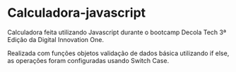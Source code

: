 # Calculadora-javascript

Calculadora feita utilizando Javascript durante o bootcamp Decola Tech 3ª Edição da Digital Innovation One.

Realizada com funções objetos validação de dados básica utilizando if else, as operações foram configuradas usando Switch Case.
